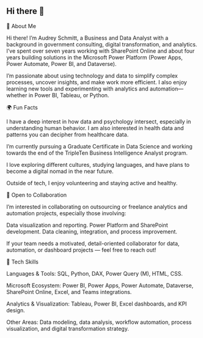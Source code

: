 ## Hi there 👋

👋 About Me

Hi there! I’m Audrey Schmitt, a Business and Data Analyst with a background in government consulting, digital transformation, and analytics. I’ve spent over seven years working with SharePoint Online and about four years building solutions in the Microsoft Power Platform (Power Apps, Power Automate, Power BI, and Dataverse).

I’m passionate about using technology and data to simplify complex processes, uncover insights, and make work more efficient. I also enjoy learning new tools and experimenting with analytics and automation—whether in Power BI, Tableau, or Python.


🌍 Fun Facts

I have a deep interest in how data and psychology intersect, especially in understanding human behavior. I am also interested in health data and patterns you can decipher from healthcare data. 

I’m currently pursuing a Graduate Certificate in Data Science and working towards the end of the TripleTen Business Intelligence Analyst program.

I love exploring different cultures, studying languages, and have plans to become a digital nomad in the near future. 

Outside of tech, I enjoy volunteering and staying active and healthy. 


💼 Open to Collaboration

I’m interested in collaborating on outsourcing or freelance analytics and automation projects, especially those involving:

Data visualization and reporting.
Power Platform and SharePoint development.
Data cleaning, integration, and process improvement.

If your team needs a motivated, detail-oriented collaborator for data, automation, or dashboard projects — feel free to reach out!


🧠 Tech Skills

Languages & Tools: 
SQL, Python, DAX, Power Query (M), HTML, CSS. 


Microsoft Ecosystem: 
Power BI, Power Apps, Power Automate, Dataverse, SharePoint Online, Excel, and Teams integrations.


Analytics & Visualization:
Tableau, Power BI, Excel dashboards, and KPI design.


Other Areas: 
Data modeling, data analysis, workflow automation, process visualization, and digital transformation strategy.


